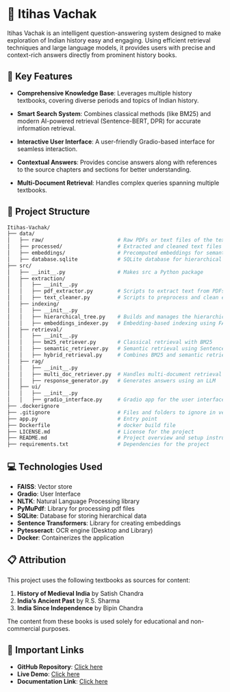 # 📖 Itihas Vachak

Itihas Vachak is an intelligent question-answering system designed to make exploration of Indian history easy and engaging. Using efficient retrieval techniques and large language models, it provides users with precise and context-rich answers directly from prominent history books.

## 💫 Key Features

- **Comprehensive Knowledge Base**: Leverages multiple history textbooks, covering diverse periods and topics of Indian history.

- **Smart Search System**: Combines classical methods (like BM25) and modern AI-powered retrieval (Sentence-BERT, DPR) for accurate information retrieval.

- **Interactive User Interface**: A user-friendly Gradio-based interface for seamless interaction.

- **Contextual Answers**: Provides concise answers along with references to the source chapters and sections for better understanding.

- **Multi-Document Retrieval**: Handles complex queries spanning multiple textbooks.

## 📁 Project Structure

```bash
Itihas-Vachak/
├── data/
│   ├── raw/                        # Raw PDFs or text files of the textbooks
│   ├── processed/                  # Extracted and cleaned text files
│   ├── embeddings/                 # Precomputed embeddings for semantic search
│   ├── database.sqlite             # SQLite database for hierarchical tree and metadata
├── src/
│   ├── __init__.py                 # Makes src a Python package
│   ├── extraction/
│   │   ├── __init__.py
│   │   ├── pdf_extractor.py        # Scripts to extract text from PDFs
│   │   ├── text_cleaner.py         # Scripts to preprocess and clean extracted text
│   ├── indexing/
│   │   ├── __init__.py
│   │   ├── hierarchical_tree.py    # Builds and manages the hierarchical tree
│   │   ├── embeddings_indexer.py   # Embedding-based indexing using FAISS
│   ├── retrieval/
│   │   ├── __init__.py
│   │   ├── bm25_retriever.py       # Classical retrieval with BM25
│   │   ├── semantic_retriever.py   # Semantic retrieval using Sentence-BERT/DPR
│   │   ├── hybrid_retrieval.py     # Combines BM25 and semantic retrieval
│   ├── rag/
│   │   ├── __init__.py
│   │   ├── multi_doc_retriever.py  # Handles multi-document retrieval
│   │   ├── response_generator.py   # Generates answers using an LLM
│   ├── ui/
│   │   ├── __init__.py
│   │   ├── gradio_interface.py     # Gradio app for the user interface
├── .dockerignore
├── .gitignore                      # Files and folders to ignore in version control
├── app.py                          # Entry point
├── Dockerfile                      # docker build file
├── LICENSE.md                      # License for the project
├── README.md                       # Project overview and setup instructions
├── requirements.txt                # Dependencies for the project
```

## 💻 Technologies Used

- **FAISS**: Vector store
- **Gradio**: User Interface
- **NLTK**: Natural Language Processing library
- **PyMuPdf**: Library for processing pdf files
- **SQLite**: Database for storing hierarchical data
- **Sentence Transformers**: Library for creating embeddings
- **Pytesseract**: OCR engine (Desktop and Library)
- **Docker**: Containerizes the application

## 📋 Attribution
This project uses the following textbooks as sources for content:  
1. **History of Medieval India** by Satish Chandra  
2. **India’s Ancient Past** by R.S. Sharma  
3. **India Since Independence** by Bipin Chandra  

The content from these books is used solely for educational and non-commercial purposes.

## 🔗 Important Links

- **GitHub Repository**: [Click here](https://github.com/Adm-2005/Itihas-Vachak)
- **Live Demo**: [Click here]()
- **Documentation Link**: [Click here](https://docs.google.com/document/d/1Ty88uf5lNP-Ters0yYXM2O-dSdasTWH4/edit?usp=sharing&ouid=103738077583465355360&rtpof=true&sd=true)